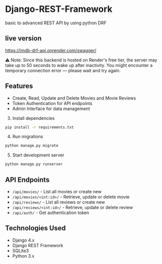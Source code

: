 # Django-REST-Framework

basic to advanced REST API by using python DRF

## live version

https://imdb-drf-api.onrender.com/swagger/

⚠️ Note: Since this backend is hosted on Render's free tier, the server may take up to 50 seconds to wake up after inactivity. You might encounter a temporary connection error — please wait and try again.

## Features

- Create, Read, Update and Delete Movies and Movie Reviews
- Token Authentication for API endpoints
- Admin Interface for data management

3. Install dependencies
```bash
pip install -r requirements.txt
```

4. Run migrations
```bash
python manage.py migrate
```

5. Start development server
```bash
python manage.py runserver
```

## API Endpoints

- `/api/movies/` - List all movies or create new
- `/api/movies/<int:id>/` - Retrieve, update or delete movie
- `/api/reviews/` - List all reviews or create new
- `/api/reviews/<int:id>/` - Retrieve, update or delete review
- `/api/auth/` - Get authentication token

## Technologies Used

- Django 4.x
- Django REST Framework
- SQLite3
- Python 3.x

